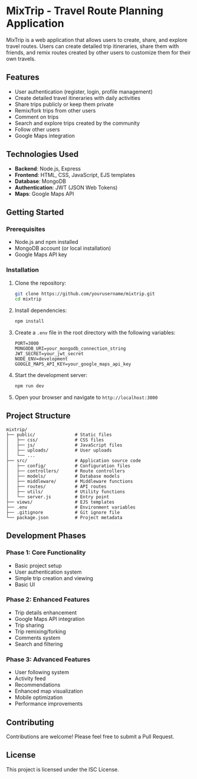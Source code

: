 # MixTrip - Travel Route Planning Application

MixTrip is a web application that allows users to create, share, and explore travel routes. Users can create detailed trip itineraries, share them with friends, and remix routes created by other users to customize them for their own travels.

## Features

- User authentication (register, login, profile management)
- Create detailed travel itineraries with daily activities
- Share trips publicly or keep them private
- Remix/fork trips from other users
- Comment on trips
- Search and explore trips created by the community
- Follow other users
- Google Maps integration

## Technologies Used

- **Backend**: Node.js, Express
- **Frontend**: HTML, CSS, JavaScript, EJS templates
- **Database**: MongoDB
- **Authentication**: JWT (JSON Web Tokens)
- **Maps**: Google Maps API

## Getting Started

### Prerequisites

- Node.js and npm installed
- MongoDB account (or local installation)
- Google Maps API key

### Installation

1. Clone the repository:
   ```bash
   git clone https://github.com/yourusername/mixtrip.git
   cd mixtrip
   ```

2. Install dependencies:
   ```bash
   npm install
   ```

3. Create a `.env` file in the root directory with the following variables:
   ```
   PORT=3000
   MONGODB_URI=your_mongodb_connection_string
   JWT_SECRET=your_jwt_secret
   NODE_ENV=development
   GOOGLE_MAPS_API_KEY=your_google_maps_api_key
   ```

4. Start the development server:
   ```bash
   npm run dev
   ```

5. Open your browser and navigate to `http://localhost:3000`

## Project Structure

```
mixtrip/
├── public/               # Static files
│   ├── css/              # CSS files
│   ├── js/               # JavaScript files
│   ├── uploads/          # User uploads
│   └── ...
├── src/                  # Application source code
│   ├── config/           # Configuration files
│   ├── controllers/      # Route controllers
│   ├── models/           # Database models
│   ├── middleware/       # Middleware functions
│   ├── routes/           # API routes
│   ├── utils/            # Utility functions
│   └── server.js         # Entry point
├── views/                # EJS templates
├── .env                  # Environment variables
├── .gitignore            # Git ignore file
└── package.json          # Project metadata
```

## Development Phases

### Phase 1: Core Functionality
- Basic project setup
- User authentication system
- Simple trip creation and viewing
- Basic UI

### Phase 2: Enhanced Features
- Trip details enhancement
- Google Maps API integration
- Trip sharing
- Trip remixing/forking
- Comments system
- Search and filtering

### Phase 3: Advanced Features
- User following system
- Activity feed
- Recommendations
- Enhanced map visualization
- Mobile optimization
- Performance improvements

## Contributing

Contributions are welcome! Please feel free to submit a Pull Request.

## License

This project is licensed under the ISC License.
